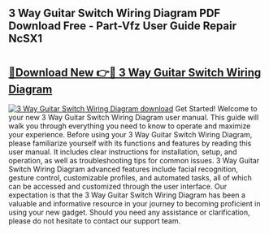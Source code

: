 ## 3 Way Guitar Switch Wiring Diagram PDF Download Free - Part-Vfz User Guide Repair NcSX1

# <h2><a href="http://dfp3giq.blite.top/?on=3+Way+Guitar+Switch+Wiring+Diagram">🔗Download New 👉🔴 3 Way Guitar Switch Wiring Diagram</a></h2>

[![3 Way Guitar Switch Wiring Diagram download](https://i.imgur.com/lujVjoI.png)](http://dfp3giq.blite.top/?on=3+Way+Guitar+Switch+Wiring+Diagram)
Get Started! Welcome to your new 3 Way Guitar Switch Wiring Diagram user manual. This guide will walk you through everything you need to know to operate and maximize your experience. Before using your 3 Way Guitar Switch Wiring Diagram, please familiarize yourself with its functions and features by reading this user manual. It includes clear instructions for installation, setup, and operation, as well as troubleshooting tips for common issues. 3 Way Guitar Switch Wiring Diagram advanced features include facial recognition, gesture control, customizable profiles, and automated tasks, all of which can be accessed and customized through the user interface. Our expectation is that the 3 Way Guitar Switch Wiring Diagram has been a valuable and informative resource in your journey to becoming proficient in using your new gadget. Should you need any assistance or clarification, please do not hesitate to contact our support team.

